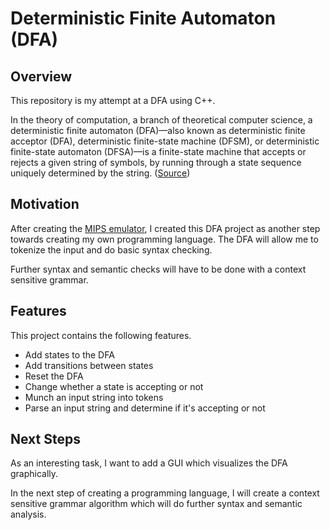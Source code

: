 # Deterministic Finite Automaton (DFA)

## Overview

This repository is my attempt at a DFA using C++.

In the theory of computation, a branch of theoretical computer science, a deterministic finite automaton (DFA)—also known as deterministic finite acceptor (DFA), deterministic finite-state machine (DFSM), or deterministic finite-state automaton (DFSA)—is a finite-state machine that accepts or rejects a given string of symbols, by running through a state sequence uniquely determined by the string. ([Source](https://en.wikipedia.org/wiki/Deterministic_finite_automaton))

## Motivation

After creating the [MIPS emulator](https://github.com/Kggupta/MipsEmulator), I created this DFA project as another step towards creating my own programming language. The DFA will allow me to tokenize the input and do basic syntax checking.

Further syntax and semantic checks will have to be done with a context sensitive grammar.

## Features

This project contains the following features.
- Add states to the DFA
- Add transitions between states
- Reset the DFA
- Change whether a state is accepting or not
- Munch an input string into tokens
- Parse an input string and determine if it's accepting or not

## Next Steps

As an interesting task, I want to add a GUI which visualizes the DFA graphically.

In the next step of creating a programming language, I will create a context sensitive grammar algorithm which will do further syntax and semantic analysis.
